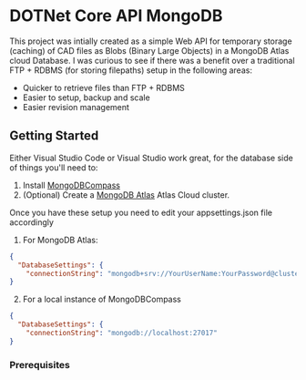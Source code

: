 # DOTNet Core API MongoDB
This project was intially created as a simple Web API for temporary storage (caching) of CAD files as Blobs (Binary Large Objects) in a MongoDB Atlas cloud Database. I was curious to see if there was a benefit over a traditional FTP + RDBMS (for storing filepaths) setup in the following areas:
* Quicker to retrieve files than FTP + RDBMS
* Easier to setup, backup and scale 
* Easier revision management

## Getting Started
Either Visual Studio Code or Visual Studio work great, for the database side of things you'll need to:
1. Install [MongoDBCompass](https://www.mongodb.com/products/compass) 
2. (Optional) Create a [MongoDB Atlas](https://www.mongodb.com/cloud/atlas) Atlas Cloud cluster.

Once you have these setup you need to edit your appsettings.json file accordingly

1. For MongoDB Atlas:

```json
{
  "DatabaseSettings": {
    "connectionString": "mongodb+srv://YourUserName:YourPassword@cluster0.dqsmb.mongodb.net/test?retryWrites=true&w=majority"
}
```
2. For a local instance of MongoDBCompass
```json
{
  "DatabaseSettings": {
    "connectionString": "mongodb://localhost:27017"
}
```

### Prerequisites
